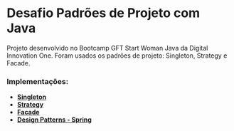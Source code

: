 # Desafio Padrões de Projeto com Java
Projeto desenvolvido no Bootcamp GFT Start Woman Java da Digital Innovation One. Foram usados os padrões de projeto: Singleton, Strategy e Facade.

### Implementações:
* **[Singleton](https://github.com/fariafernanda/design-patterns-java/tree/main/lab-padroes-design/singleton)**
* **[Strategy](https://github.com/fariafernanda/design-patterns-java/tree/main/lab-padroes-design/strategy)**
* **[Facade](https://github.com/fariafernanda/design-patterns-java/tree/main/lab-padroes-design/facade)**
* **[Design Patterns - Spring](https://github.com/fariafernanda/design-patterns-java/tree/main/lab-padroes-projeto-spring)**
